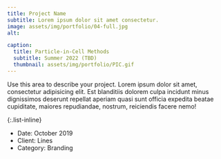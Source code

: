 ```yaml
---
title: Project Name
subtitle: Lorem ipsum dolor sit amet consectetur.
image: assets/img/portfolio/04-full.jpg
alt: 

caption:
  title: Particle-in-Cell Methods
  subtitle: Summer 2022 (TBD)
  thumbnail: assets/img/portfolio/PIC.gif
---
```

Use this area to describe your project. Lorem ipsum dolor sit amet, consectetur adipisicing elit. Est blanditiis dolorem culpa incidunt minus dignissimos deserunt repellat aperiam quasi sunt officia expedita beatae cupiditate, maiores repudiandae, nostrum, reiciendis facere nemo!

{:.list-inline}
- Date: October 2019
- Client: Lines
- Category: Branding

